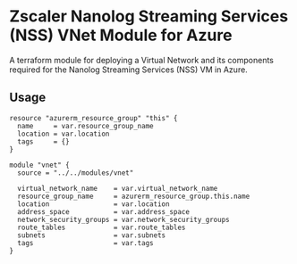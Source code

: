 # Zscaler Nanolog Streaming Services (NSS) VNet Module for Azure

A terraform module for deploying a Virtual Network and its components required for the Nanolog Streaming Services (NSS) VM in Azure.

## Usage

```hcl
resource "azurerm_resource_group" "this" {
  name     = var.resource_group_name
  location = var.location
  tags     = {}
}

module "vnet" {
  source = "../../modules/vnet"

  virtual_network_name    = var.virtual_network_name
  resource_group_name     = azurerm_resource_group.this.name
  location                = var.location
  address_space           = var.address_space
  network_security_groups = var.network_security_groups
  route_tables            = var.route_tables
  subnets                 = var.subnets
  tags                    = var.tags
}
```
